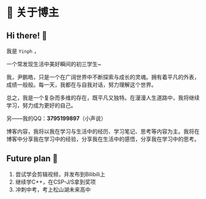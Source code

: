 # 📄 关于博主

## Hi there! 👋
我是 `Yinph` ，

一个常发现生活中美好瞬间的初三学生~

我，尹鹏皓，只是一个在广阔世界中不断探索与成长的灵魂。拥有着平凡的外表，成绩一般般。每一天，我都在与自我对话，努力理解这个世界。

总之，我是一个复杂而多维的存在，既平凡又独特。在漫漫人生道路中，我将继续学习，努力成为更好的自己。

另——我的QQ：**3795199897**（小声说）

博客内容，我将以我在学习与生活中的经历、学习笔记、思考等内容为主。我将在博客中分享我在学习中的经验，分享我在生活中的感悟，分享我在学习中的思考。

## Future plan 🚀

1. 尝试学会剪辑视频，并发布到Bilibili上
2. 继续学C++，在CSP-J/S拿到奖项
3. 冲刺中考，考上松山湖未来高中